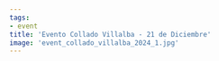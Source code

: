 ```yaml
---
tags:
- event
title: 'Evento Collado Villalba - 21 de Diciembre'
image: 'event_collado_villalba_2024_1.jpg'
---
```


